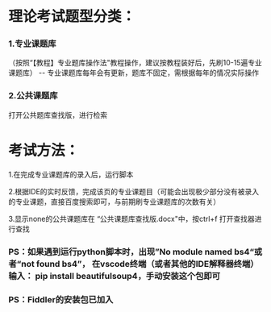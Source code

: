 # 理论考试题型分类：
### 1.专业课题库
（按照“【教程】专业题库操作法"教程操作，建议按教程装好后，先刷10-15遍专业课题库）  -- 专业课题库每年会有更新，题库不固定，需根据每年的情况实际操作
### 2.公共课题库
打开公共题库查找版，进行检索

# 考试方法：
1.在完成专业课题库的录入后，运行脚本

2.根据IDE的实时反馈，完成该页的专业课题目（可能会出现极少部分没有被录入的专业课题，直接百度搜索即可，与前期刷专业课题库的次数有关）

3.显示none的公共课题库在 “公共课题库查找版.docx"中，按ctrl+f 打开查找器进行查找

### PS：如果遇到运行python脚本时，出现”No module named bs4“或者“not found bs4”， 在vscode终端（或者其他的IDE解释器终端）输入： pip install beautifulsoup4，手动安装这个包即可
### PS：Fiddler的安装包已加入

